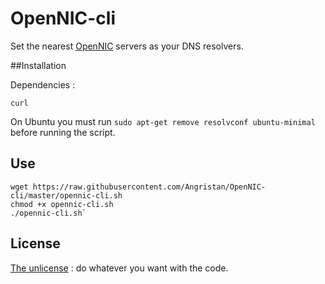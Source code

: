 # OpenNIC-cli
Set the nearest [OpenNIC](https://www.opennicproject.org/) servers as your DNS resolvers. 

##Installation

Dependencies :

`curl`

On Ubuntu you must run `sudo apt-get remove resolvconf ubuntu-minimal` before running the script.

## Use
```
wget https://raw.githubusercontent.com/Angristan/OpenNIC-cli/master/opennic-cli.sh
chmod +x opennic-cli.sh
./opennic-cli.sh`
```

## License

[The unlicense](https://github.com/Angristan/ArchLinux-DNS-server/blob/master/LICENSE) : do whatever you want with the code.
